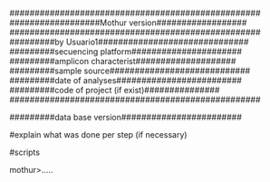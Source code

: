##################################################
##################Mothur version##################
##################################################
#########by Usuario1##############################
#########secuencing platform######################
#########amplicon characterist####################
#########sample source############################
#########date of analyses#########################
#########code of project (if exist)###############
##################################################

#########data base version########################

#explain what was done per step (if necessary)

#scripts

mothur>.....
